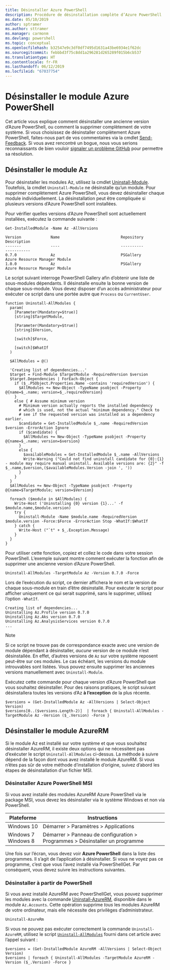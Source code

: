 ```yaml
---
title: Désinstaller Azure PowerShell
description: Procédure de désinstallation complète d’Azure PowerShell
ms.date: 05/10/2019
author: sptramer
ms.author: sttramer
ms.manager: carmonm
ms.devlang: powershell
ms.topic: conceptual
ms.openlocfilehash: b32547e9c3df0df7495d1631a43be6934e1f62dc
ms.sourcegitcommit: febbbd3f75c8dd1a296281d265289f015b6cb537
ms.translationtype: HT
ms.contentlocale: fr-FR
ms.lasthandoff: 06/12/2019
ms.locfileid: "67037754"
---
```

# <a name="uninstall-the-azure-powershell-module"></a>Désinstaller le module Azure PowerShell

Cet article vous explique comment désinstaller une ancienne version d’Azure PowerShell, ou comment la supprimer complètement de votre système. Si vous choisissez de désinstaller complètement Azure PowerShell, faites-nous part de vos commentaires via la cmdlet [Send-Feedback](/powershell/module/az.accounts/send-feedback).
Si vous avez rencontré un bogue, nous vous serions reconnaissants de bien vouloir [signaler un problème GitHub](https://github.com/azure/azure-powershell/issues) pour permettre sa résolution.

## <a name="uninstall-the-az-module"></a>Désinstaller le module Az

Pour désinstaller les modules Az, utilisez la cmdlet [Uninstall-Module](/powershell/module/powershellget/uninstall-module). Toutefois, la cmdlet `Uninstall-Module` ne désinstalle qu’un module. Pour supprimer complètement Azure PowerShell, vous devez désinstaller chaque module individuellement. La désinstallation peut être compliquée si plusieurs versions d’Azure PowerShell sont installées.

Pour vérifier quelles versions d’Azure PowerShell sont actuellement installées, exécutez la commande suivante :

```powershell-interactive
Get-InstalledModule -Name Az -AllVersions
```

```output
Version             Name                           Repository           Description
-------             ----                           ----------           -----------
0.7.0               Az                             PSGallery            Azure Resource Manager Module
1.0.0               Az                             PSGallery            Azure Resource Manager Module
```

<a name="uninstall-script"/>

Le script suivant interroge PowerShell Gallery afin d’obtenir une liste de sous-modules dépendants. Il désinstalle ensuite la bonne version de chaque sous-module. Vous devez disposer d’un accès administrateur pour exécuter ce script dans une portée autre que `Process` ou `CurrentUser`.

```powershell-interactive
function Uninstall-AllModules {
  param(
    [Parameter(Mandatory=$true)]
    [string]$TargetModule,

    [Parameter(Mandatory=$true)]
    [string]$Version,

    [switch]$Force,

    [switch]$WhatIf
  )
  
  $AllModules = @()
  
  'Creating list of dependencies...'
  $target = Find-Module $TargetModule -RequiredVersion $version
  $target.Dependencies | ForEach-Object {
    if ($_.PSObject.Properties.Name -contains 'requiredVersion') {
      $AllModules += New-Object -TypeName psobject -Property @{name=$_.name; version=$_.requiredVersion}
    }
    else { # Assume minimum version
      # Minimum version actually reports the installed dependency
      # which is used, not the actual "minimum dependency." Check to
      # see if the requested version was installed as a dependency earlier.
      $candidate = Get-InstalledModule $_.name -RequiredVersion $version -ErrorAction Ignore
      if ($candidate) {
        $AllModules += New-Object -TypeName psobject -Property @{name=$_.name; version=$version}
      }
      else {
        $availableModules = Get-InstalledModule $_.name -AllVersions
        Write-Warning ("Could not find uninstall candidate for {0}:{1} - module may require manual uninstall. Available versions are: {2}" -f $_.name,$version,($availableModules.Version -join ', '))
      }
    }
  }
  $AllModules += New-Object -TypeName psobject -Property @{name=$TargetModule; version=$Version}

  foreach ($module in $AllModules) {
    Write-Host ('Uninstalling {0} version {1}...' -f $module.name,$module.version)
    try {
      Uninstall-Module -Name $module.name -RequiredVersion $module.version -Force:$Force -ErrorAction Stop -WhatIf:$WhatIf
    } catch {
      Write-Host ("`t" + $_.Exception.Message)
    }
  }
}
```

Pour utiliser cette fonction, copiez et collez le code dans votre session PowerShell. L’exemple suivant montre comment exécuter la fonction afin de supprimer une ancienne version d’Azure PowerShell.

```powershell-interactive
Uninstall-AllModules -TargetModule Az -Version 0.7.0 -Force
```

Lors de l’exécution du script, ce dernier affichera le nom et la version de chaque sous-module en train d’être désinstallé. Pour exécuter le script pour afficher uniquement ce qui serait supprimé, sans le supprimer, utilisez l’option `-WhatIf`.

```output
Creating list of dependencies...
Uninstalling Az.Profile version 0.7.0
Uninstalling Az.Aks version 0.7.0
Uninstalling Az.AnalysisServices version 0.7.0
...
```

> [!NOTE]
> Si ce script ne trouve pas de correspondance exacte avec une version de module dépendant à désinstaller, _aucune_ version de ce module n’est désinstallée. En effet, d’autres versions de `Az` sur votre système reposent peut-être sur ces modules. Le cas échéant, les versions du module introuvables sont listées. Vous pouvez ensuite supprimer les anciennes versions manuellement avec `Uninstall-Module`.

Exécutez cette commande pour chaque version d’Azure PowerShell que vous souhaitez désinstaller. Pour des raisons pratiques, le script suivant désinstallera toutes les versions d’Az __à l’exception__ de la plus récente.

```powershell-interactive
$versions = (Get-InstalledModule Az -AllVersions | Select-Object Version)
$versions[0..($versions.Length-2)]  | foreach { Uninstall-AllModules -TargetModule Az -Version ($_.Version) -Force }
```

## <a name="uninstall-the-azurerm-module"></a>Désinstaller le module AzureRM

Si le module Az est installé sur votre système et que vous souhaitez désinstaller AzureRM, il existe deux options qui ne nécessitent pas d’exécuter le script `Uninstall-AllModules` ci-dessus. La méthode à suivre dépend de la façon dont vous avez installé le module AzureRM.
Si vous n’êtes pas sûr de votre méthode d’installation d’origine, suivez d’abord les étapes de désinstallation d’un fichier MSI.

### <a name="uninstall-azure-powershell-msi"></a>Désinstaller Azure PowerShell MSI

Si vous avez installé des modules AzureRM Azure PowerShell via le package MSI, vous devez les désinstaller via le système Windows et non via PowerShell.

| Plateforme | Instructions |
|----------|--------------|
| Windows 10 | Démarrer > Paramètres > Applications |
| Windows 7 </br>Windows 8 | Démarrer > Panneau de configuration > Programmes > Désinstaller un programme |

Une fois sur l’écran, vous devez voir __Azure PowerShell__ dans la liste des programmes. Il s’agit de l’application à désinstaller. Si vous ne voyez pas ce programme, c’est que vous l’avez installé via PowerShellGet. Par conséquent, vous devez suivre les instructions suivantes.

### <a name="uninstall-from-powershell"></a>Désinstaller à partir de PowerShell

Si vous avez installé AzureRM avec PowerShellGet, vous pouvez supprimer les modules avec la commande [Uninstall-AzureRM](/powershell/module/az.accounts/uninstall-azurerm), disponible dans le module `Az.Accounts`. Cette opération supprime _tous_ les modules AzureRM de votre ordinateur, mais elle nécessite des privilèges d’administrateur.

```powershell-interactive
Uninstall-AzureRm
```

Si vous ne pouvez pas exécuter correctement la commande `Uninstall-AzureRM`, utilisez le script [`Uninstall-AllModules`](#uninstall-script) fourni dans cet article avec l’appel suivant :

```powershell-interactive
$versions = (Get-InstalledModule AzureRM -AllVersions | Select-Object Version)
$versions | foreach { Uninstall-AllModules -TargetModule AzureRM -Version ($_.Version) -Force }
```